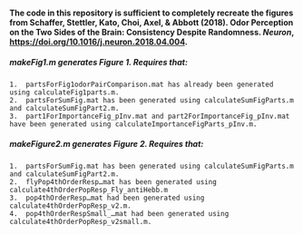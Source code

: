 #### The code in this repository is sufficient to completely recreate the figures from Schaffer, Stettler, Kato, Choi, Axel, & Abbott (2018). Odor Perception on the Two Sides of the Brain: Consistency Despite Randomness. *Neuron*, https://doi.org/10.1016/j.neuron.2018.04.004.

##### makeFig1.m generates Figure 1. Requires that:

	1.  partsForFig1odorPairComparison.mat has already been generated using calculateFig1parts.m.
	2.  partsForSumFig.mat has been generated using calculateSumFigParts.m and calculateSumFigPart2.m.
	3.  part1ForImportanceFig_pInv.mat and part2ForImportanceFig_pInv.mat have been generated using calculateImportanceFigParts_pInv.m.


##### makeFigure2.m generates Figure 2. Requires that:

	1.  partsForSumFig.mat has been generated using calculateSumFigParts.m and calculateSumFigPart2.m.
	2.  flyPop4thOrderResp…mat has been generated using calculate4thOrderPopResp_Fly_antiHebb.m
	3.  pop4thOrderResp…mat had been generated using calculate4thOrderPopResp_v2.m.
	4.  pop4thOrderRespSmall_…mat had been generated using calculate4thOrderPopResp_v2small.m.